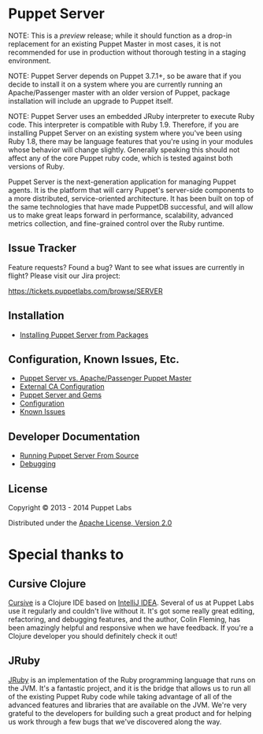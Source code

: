 # Puppet Server

NOTE: This is a *preview* release; while it should function as a drop-in replacement
for an existing Puppet Master in most cases, it is not recommended for use in
production without thorough testing in a staging environment.

NOTE: Puppet Server depends on Puppet 3.7.1+, so be aware that if you decide to
install it on a system where you are currently running an Apache/Passenger master
with an older version of Puppet, package installation will include an upgrade to
Puppet itself.

NOTE: Puppet Server uses an embedded JRuby interpreter to execute Ruby code.  This
interpreter is compatible with Ruby 1.9.  Therefore, if you are installing
Puppet Server on an existing system where you've been using Ruby 1.8, there may
be language features that you're using in your modules whose behavior will change
slightly.  Generally speaking this should not affect any of the core Puppet ruby
code, which is tested against both versions of Ruby.

Puppet Server is the next-generation application for managing Puppet agents.
It is the platform that will carry Puppet's server-side components to a more
distributed, service-oriented architecture.  It has been built on top of the
same technologies that have made PuppetDB successful, and will allow us to make
great leaps forward in performance, scalability, advanced metrics collection,
and fine-grained control over the Ruby runtime.

Issue Tracker
-----

Feature requests?  Found a bug?  Want to see what issues are currently in flight?  Please visit our Jira project:

https://tickets.puppetlabs.com/browse/SERVER

Installation
-----

* [Installing Puppet Server from Packages](./documentation/install_from_packages.markdown)

Configuration, Known Issues, Etc.
-----

* [Puppet Server vs. Apache/Passenger Puppet Master](./documentation/puppetserver_vs_passenger.markdown)
* [External CA Configuration](./documentation/external_ca_configuration.markdown)
* [Puppet Server and Gems](./documentation/gems.markdown)
* [Configuration](./documentation/configuration.markdown)
* [Known Issues](./documentation/known_issues.markdown)

Developer Documentation
-----

* [Running Puppet Server From Source](./documentation/dev_running_from_source.markdown)
* [Debugging](./documentation/dev_debugging.markdown)

## License

Copyright © 2013 - 2014 Puppet Labs

Distributed under the [Apache License, Version 2.0](http://www.apache.org/licenses/LICENSE-2.0.html)

# Special thanks to

## Cursive Clojure

[Cursive](https://cursiveclojure.com/) is a Clojure IDE based on
[IntelliJ IDEA](http://www.jetbrains.com/idea/download/index.html).  Several of
us at Puppet Labs use it regularly and couldn't live without it.  It's got
some really great editing, refactoring, and debugging features, and the author,
Colin Fleming, has been amazingly helpful and responsive when we have feedback.
If you're a Clojure developer you should definitely check it out!

## JRuby

[JRuby](http://jruby.org/) is an implementation of the Ruby programming language
that runs on the JVM.  It's a fantastic project, and it is the bridge that allows
us to run all of the existing Puppet Ruby code while taking advantage of all of
the advanced features and libraries that are available on the JVM.  We're very
grateful to the developers for building such a great product and for helping us
work through a few bugs that we've discovered along the way.

[leiningen]: https://github.com/technomancy/leiningen

